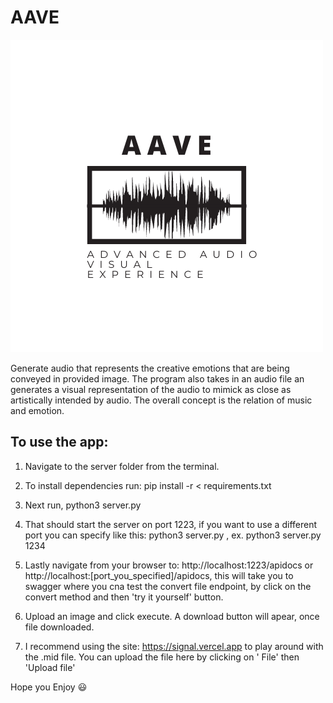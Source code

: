 # AAVE

![alt text](./2.png)

Generate audio that represents the creative emotions that are being conveyed in provided image. The program also takes in an audio file an generates a visual representation of the audio to mimick as close as artistically intended by audio.  The overall concept is the relation of music and emotion.

## To use the app:

1. Navigate to the server folder from the terminal.
2. To install dependencies run: pip install -r < requirements.txt
3. Next run, python3 server.py
4. That should start the server on port 1223, if you want to use a different port you can specify like this:
  python3 server.py <port>, ex. python3 server.py 1234
  
5. Lastly navigate from your browser to: http://localhost:1223/apidocs or  http://localhost:[port_you_specified]/apidocs, this will take you to swagger where you cna test the convert file endpoint, by click on the convert method and then 'try it yourself' button.

6. Upload an image and click execute. A download button will apear, once file downloaded.
7. I recommend using the site: https://signal.vercel.app to play around with the .mid file. You can upload the file here by clicking on ' File' then 'Upload file'
  
Hope you Enjoy 😃
